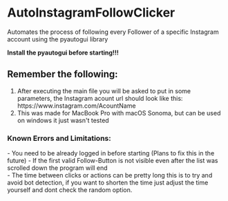 # AutoInstagramFollowClicker
Automates the process of following every Follower of a specific Instagram account using the pyautogui library

<strong>Install the pyautogui before starting!!!</strong>

<h2>Remember the following:</h2>
<ol>
<li>After executing the main file you will be asked to put in some parameters, the Instagram acount url should look like this: https://www.instagram.com/AcountName </li>
<li>This was made for MacBook Pro with macOS Sonoma, but can be used on windows it just wasn't tested</li>
</ol>
<h3>Known Errors and Limitations:</h3>
- You need to be already logged in before starting (Plans to fix this in the future)
- If the first valid Follow-Button is not visible even after the list was scrolled down the program will end<br>
- The time between clicks or actions can be pretty long this is to try and avoid bot detection, if you want to shorten the time just adjust the time yourself and dont check the random option.
